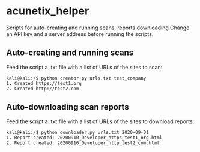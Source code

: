 # acunetix_helper
Scripts for auto-creating and running scans, reports downloading
Change an API key and a server address before running the scripts.

## Auto-creating and running scans
Feed the script a .txt file with a list of URLs of the sites to scan:
```
kali@kali:/$ python creator.py urls.txt test_company
1. Created https://test1.org
2. Created http://test2.com
```

## Auto-downloading scan reports
Feed the script a .txt file with a list of URLs of the sites to download reports:
```
kali@kali:/$ python downloader.py urls.txt 2020-09-01
1. Report created: 20200910_Developer_https_test1_org.html
2. Report created: 20200910_Developer_http_test2_com.html
```
